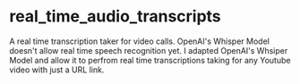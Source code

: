 # real_time_audio_transcripts
A real time transcription taker for video calls. 
OpenAI's Whisper Model doesn't allow real time speech recognition yet. I adapted OpenAI's Whsiper Model and allow it to perfrom real time transcriptions taking for any Youtube video with just a URL link.
